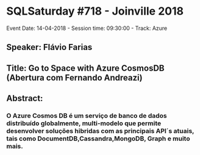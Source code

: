 # SQLSaturday #718 - Joinville 2018
Event Date: 14-04-2018 - Session time: 09:30:00 - Track: Azure
## Speaker: Flávio Farias
## Title: Go to Space with Azure CosmosDB (Abertura com Fernando Andreazi)
## Abstract:
### O Azure Cosmos DB é um serviço de banco de dados distribuído globalmente, multi-modelo que permite desenvolver soluções hibridas com as principais API´s atuais, tais como DocumentDB,Cassandra,MongoDB, Graph e muito mais.
